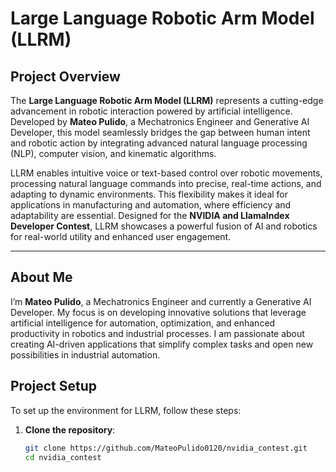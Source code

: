 # Large Language Robotic Arm Model (LLRM)

## Project Overview

The **Large Language Robotic Arm Model (LLRM)** represents a cutting-edge advancement in robotic interaction powered by artificial intelligence. Developed by **Mateo Pulido**, a Mechatronics Engineer and Generative AI Developer, this model seamlessly bridges the gap between human intent and robotic action by integrating advanced natural language processing (NLP), computer vision, and kinematic algorithms. 

LLRM enables intuitive voice or text-based control over robotic movements, processing natural language commands into precise, real-time actions, and adapting to dynamic environments. This flexibility makes it ideal for applications in manufacturing and automation, where efficiency and adaptability are essential. Designed for the **NVIDIA and LlamaIndex Developer Contest**, LLRM showcases a powerful fusion of AI and robotics for real-world utility and enhanced user engagement.

---

## About Me

I’m **Mateo Pulido**, a Mechatronics Engineer and currently a Generative AI Developer. My focus is on developing innovative solutions that leverage artificial intelligence for automation, optimization, and enhanced productivity in robotics and industrial processes. I am passionate about creating AI-driven applications that simplify complex tasks and open new possibilities in industrial automation.

## Project Setup

To set up the environment for LLRM, follow these steps:

1. **Clone the repository**:
   ```bash
   git clone https://github.com/MateoPulido0120/nvidia_contest.git
   cd nvidia_contest
